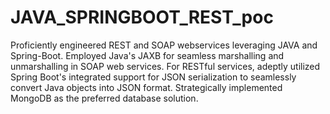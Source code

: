# JAVA_SPRINGBOOT_REST_poc
Proficiently engineered REST and SOAP webservices leveraging JAVA and Spring-Boot.
Employed Java's JAXB for seamless marshalling and unmarshalling in SOAP web services. For RESTful services, adeptly
utilized Spring Boot's integrated support for JSON serialization to seamlessly convert Java objects into JSON format.
Strategically implemented MongoDB as the preferred database solution.
